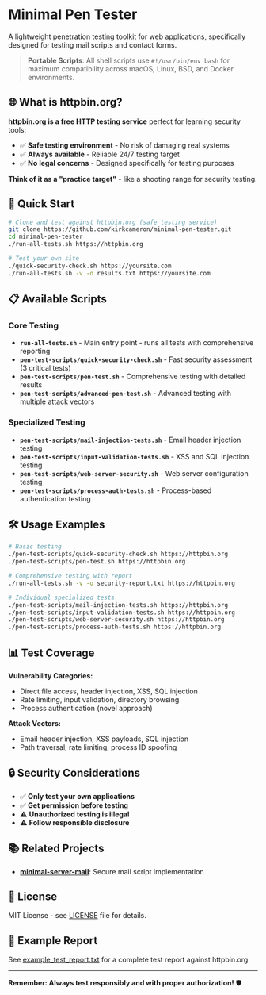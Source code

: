 # Minimal Pen Tester

A lightweight penetration testing toolkit for web applications, specifically designed for testing mail scripts and contact forms.

> **Portable Scripts**: All shell scripts use `#!/usr/bin/env bash` for maximum compatibility across macOS, Linux, BSD, and Docker environments.

## 🌐 What is httpbin.org?

**httpbin.org is a free HTTP testing service** perfect for learning security tools:

- ✅ **Safe testing environment** - No risk of damaging real systems
- ✅ **Always available** - Reliable 24/7 testing target
- ✅ **No legal concerns** - Designed specifically for testing purposes

**Think of it as a "practice target"** - like a shooting range for security testing.

## 🚀 Quick Start

```bash
# Clone and test against httpbin.org (safe testing service)
git clone https://github.com/kirkcameron/minimal-pen-tester.git
cd minimal-pen-tester
./run-all-tests.sh https://httpbin.org

# Test your own site
./quick-security-check.sh https://yoursite.com
./run-all-tests.sh -v -o results.txt https://yoursite.com
```

## 📋 Available Scripts

### Core Testing

- **`run-all-tests.sh`** - Main entry point - runs all tests with comprehensive reporting
- **`pen-test-scripts/quick-security-check.sh`** - Fast security assessment (3 critical tests)
- **`pen-test-scripts/pen-test.sh`** - Comprehensive testing with detailed results
- **`pen-test-scripts/advanced-pen-test.sh`** - Advanced testing with multiple attack vectors

### Specialized Testing

- **`pen-test-scripts/mail-injection-tests.sh`** - Email header injection testing
- **`pen-test-scripts/input-validation-tests.sh`** - XSS and SQL injection testing
- **`pen-test-scripts/web-server-security.sh`** - Web server configuration testing
- **`pen-test-scripts/process-auth-tests.sh`** - Process-based authentication testing

## 🛠️ Usage Examples

```bash
# Basic testing
./pen-test-scripts/quick-security-check.sh https://httpbin.org
./pen-test-scripts/pen-test.sh https://httpbin.org

# Comprehensive testing with report
./run-all-tests.sh -v -o security-report.txt https://httpbin.org

# Individual specialized tests
./pen-test-scripts/mail-injection-tests.sh https://httpbin.org
./pen-test-scripts/input-validation-tests.sh https://httpbin.org
./pen-test-scripts/web-server-security.sh https://httpbin.org
./pen-test-scripts/process-auth-tests.sh https://httpbin.org
```

## 📊 Test Coverage

**Vulnerability Categories:**

- Direct file access, header injection, XSS, SQL injection
- Rate limiting, input validation, directory browsing
- Process authentication (novel approach)

**Attack Vectors:**

- Email header injection, XSS payloads, SQL injection
- Path traversal, rate limiting, process ID spoofing

## 🔒 Security Considerations

- ✅ **Only test your own applications**
- ✅ **Get permission before testing**
- ⚠️ **Unauthorized testing is illegal**
- ⚠️ **Follow responsible disclosure**

## 📚 Related Projects

- **[minimal-server-mail](https://github.com/kirkcameron/minimal-server-mail)**: Secure mail script implementation

## 📄 License

MIT License - see [LICENSE](LICENSE) file for details.

## 📄 Example Report

See [example_test_report.txt](example_report/example_test_report.txt) for a complete test report against httpbin.org.

---

**Remember: Always test responsibly and with proper authorization!** 🛡️
